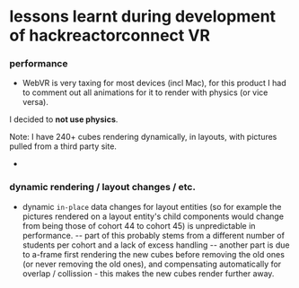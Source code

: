 # lessons learnt during development of hackreactorconnect VR

### performance
- WebVR is very taxing for most devices (incl Mac), for this product I had to comment out all animations for it to render with physics (or vice versa).

I decided to **not use physics**.

Note: I have 240+ cubes rendering dynamically, in layouts, with pictures pulled from a third party site.

- 

### dynamic rendering / layout changes / etc.
- dynamic `in-place` data changes for layout entities (so for example the pictures rendered on a layout entity's child components would change from being those of cohort 44 to cohort 45) is unpredictable in performance.
-- part of this probably stems from a different number of students per cohort and a lack of excess handling
-- another part is due to a-frame first rendering the new cubes before removing the old ones (or never removing the old ones), and compensating automatically for overlap / collission - this makes the new cubes render further away.
